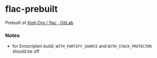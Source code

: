 flac-prebuilt
=============
Prebuilt of [Xiph.Org / flac · GitLab](https://gitlab.xiph.org/xiph/flac)

### Notes
- for Emscripten build, `WITH_FORTIFY_SOURCE` and `WITH_STACK_PROTECTOR` should be off
